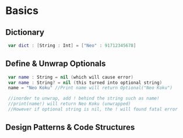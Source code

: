 # Basics


## Dictionary
```Swift
 var dict : [String : Int] = ["Neo" : 91712345678]
```

## Define & Unwrap Optionals
```Swift
 var name : String = nil (which will cause error)
 var name : String? = nil (this turned into optional string)
 name = "Neo Koku" //Print name will return Optional("Neo Koku")

 //inorder to unwrap, add ! behind the string such as name!
 //print(name!) will return Neo Koku (unwrapped)
 //However if optional string is nil, the ! will found fatal error
```

## Design Patterns & Code Structures
